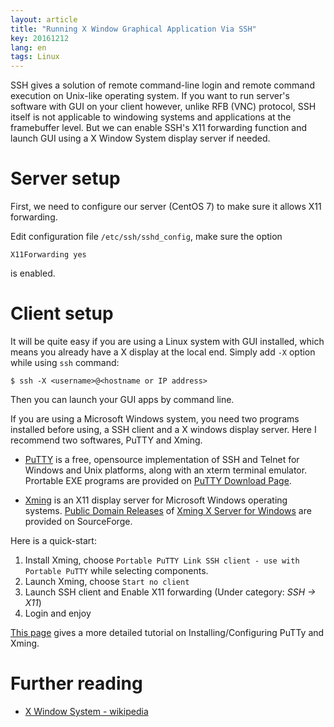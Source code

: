 ```yaml
---
layout: article
title: "Running X Window Graphical Application Via SSH"
key: 20161212
lang: en
tags: Linux
---
```


SSH gives a solution of remote command-line login and remote command execution on Unix-like operating system. If you want to run server's software with GUI on your client however, unlike RFB (VNC) protocol, SSH itself is not applicable to windowing systems and applications at the framebuffer level. But we can enable SSH's X11 forwarding function and launch GUI using a X Window System display server if needed.

# Server setup

First, we need to configure our server (CentOS 7) to make sure it allows X11 forwarding.

Edit configuration file `/etc/ssh/sshd_config`, make sure the option

```
X11Forwarding yes
```

is enabled.

# Client setup

It will be quite easy if you are using a Linux system with GUI installed, which means you already have a X display at the local end. Simply add `-X` option while using `ssh` command:

```shell
$ ssh -X <username>@<hostname or IP address>
```

Then you can launch your GUI apps by command line.

If you are using a Microsoft Windows system, you need two programs installed before using, a SSH client and a X windows display server. Here I recommend two softwares, PuTTY and Xming.

* [PuTTY](http://www.chiark.greenend.org.uk/~sgtatham/putty/) is a free, opensource implementation of SSH and Telnet for Windows and Unix platforms, along with an xterm terminal emulator. Prortable EXE programs are provided on [PuTTY Download Page](http://www.chiark.greenend.org.uk/~sgtatham/putty/download.html).

* [Xming](http://www.straightrunning.com/XmingNotes/) is an X11 display server for Microsoft Windows operating systems. [Public Domain Releases](https://sourceforge.net/projects/xming/files/) of [Xming X Server for Windows](https://sourceforge.net/projects/xming/?source=directory) are provided on SourceForge.

Here is a quick-start:

1. Install Xming, choose `Portable PuTTY Link SSH client - use with Portable PuTTY` while selecting components.
2. Launch Xming, choose `Start no client`
3. Launch SSH client and Enable X11 forwarding (Under category: *SSH -> X11*)
4. Login and enjoy

[This page](http://www.geo.mtu.edu/geoschem/docs/putty_install.html) gives a more detailed tutorial on Installing/Configuring PuTTy and Xming.

# Further reading

* [X Window System - wikipedia](https://en.wikipedia.org/wiki/X_Window_System)